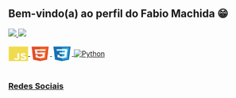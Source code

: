 ## Bem-vindo(a) ao perfil do Fabio Machida 😁

 <div>
   <a href="https://github.com/fabiofmachida">
   <img height="180em" src="https://github-readme-stats.vercel.app/api?username=fabiofmachida&show_icons=true&theme=tokyonight&include_all_commits=true&count_private=true"/>
   <img height="180em" src="https://github-readme-stats.vercel.app/api/top-langs/?username=fabiofmachida&layout=compact&langs_count=6&theme=tokyonight"/>
</div>
    
<div style="display: inline_block"><br>
  <img align="center" alt="Js" height="30" width="40" src="https://raw.githubusercontent.com/devicons/devicon/master/icons/javascript/javascript-plain.svg">
  <img align="center" alt="HTML" height="30" width="40" src="https://raw.githubusercontent.com/devicons/devicon/master/icons/html5/html5-original.svg">
  <img align="center" alt="CSS" height="30" width="40" src="https://raw.githubusercontent.com/devicons/devicon/master/icons/css3/css3-original.svg">
  <img align="center" alt="Python" height="40" width="50" src="https://cdn.jsdelivr.net/gh/devicons/devicon/icons/python/python-original.svg" />
          
          
          
</div>
 
<br>
 
### Redes Sociais
 
<div> 
  <a href="" target=""><img src="" target=""></a>
  <a href="" target=""><img src="" target=""></a>
  <a href="" target=""><img src="" target=""></a> 
  <a href="" target=""><img src="" target=""></a>
  <a href="" target=""><img src="" target=""></a>
</div>

